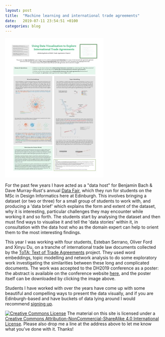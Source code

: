 ```yaml
---
layout: post
title:  "Machine learning and international trade agreements"
date:   2019-07-11 23:54:51 +0100
categories: blog
---
```



<a href="https://aelang.github.io/TradeAgreementsPoster02.pdf"><img style="float:center;border:10px solid white" src="/TradeAgreementsPosterThumbnail.jpg"></a>

For the past few years I have acted as a "data host" for Benjamin Bach & Dave Murray-Rust's annual [Data Fair](https://sites.google.com/view/datafairs/home), which they run for students on the MSc in Design Informatics here at Edinburgh. This involves bringing a dataset (or two or three) for a small group of students to work with, and producing a 'data brief' which explains the form and extent of the dataset, why it is interesting, particular challenges they may encounter while working it and so forth. The students start by analysing the dataset and then must find ways to visualise it and tell the 'data stories' within it, in consultation with the data host who as the domain expert can help to orient them to the most interesting findings. 

This year I was working with four students, Esteban Serrano, Oliver Ford and Xinyu Du, on a tranche of international trade law documents collected by the [ToTA: Text of Trade Agreements](https://github.com/mappingtreaties/tota) project. They used word embeddings, topic modelling and network analysis to do some exploratory work investigating the similarities between these long and complicated documents. The work was accepted to the DH2019 conference as a poster: the abstract is available on the conference website [here](https://dev.clariah.nl/files/dh2019/boa/0949.html), and the poster itself can be downloaded by clicking the image above.

Students I have worked with over the years have come up with some beautiful and compelling ways to present the data visually, and if you are Edinburgh-based and have buckets of data lying around I would recommend [signing up](https://sites.google.com/view/datafairs/submit-a-data-challenge).

[![Creative Commons License](https://i.creativecommons.org/l/by-nc-sa/4.0/80x15.png)](http://creativecommons.org/licenses/by-nc-sa/4.0/)
The material on this site is licensed under a [Creative Commons Attribution-NonCommercial-ShareAlike 4.0 International License](http://creativecommons.org/licenses/by-nc-sa/4.0/). Please also drop me a line at the address above to let me know what you've done with it. Thanks!
